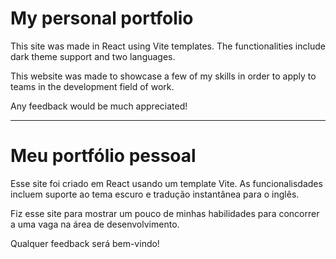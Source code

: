 # My personal portfolio

This site was made in React using Vite templates. The functionalities include dark theme support and two languages.

This website was made to showcase a few of my skills in order to apply to teams in the development field of work.

Any feedback would be much appreciated! 

___

# Meu portfólio pessoal

Esse site foi criado em React usando um template Vite. As funcionalisdades incluem suporte ao tema escuro e tradução instantânea para o inglês.

Fiz esse site para mostrar um pouco de minhas habilidades para concorrer a uma vaga na área de desenvolvimento.

Qualquer feedback será bem-vindo!